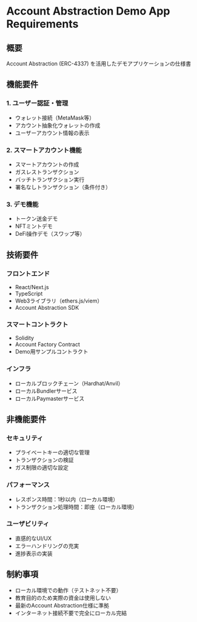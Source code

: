 # Account Abstraction Demo App Requirements

## 概要
Account Abstraction (ERC-4337) を活用したデモアプリケーションの仕様書

## 機能要件

### 1. ユーザー認証・管理
- ウォレット接続（MetaMask等）
- アカウント抽象化ウォレットの作成
- ユーザーアカウント情報の表示

### 2. スマートアカウント機能
- スマートアカウントの作成
- ガスレストランザクション
- バッチトランザクション実行
- 署名なしトランザクション（条件付き）

### 3. デモ機能
- トークン送金デモ
- NFTミントデモ
- DeFi操作デモ（スワップ等）

## 技術要件

### フロントエンド
- React/Next.js
- TypeScript
- Web3ライブラリ（ethers.js/viem）
- Account Abstraction SDK

### スマートコントラクト
- Solidity
- Account Factory Contract
- Demo用サンプルコントラクト

### インフラ
- ローカルブロックチェーン（Hardhat/Anvil）
- ローカルBundlerサービス
- ローカルPaymasterサービス

## 非機能要件

### セキュリティ
- プライベートキーの適切な管理
- トランザクションの検証
- ガス制限の適切な設定

### パフォーマンス
- レスポンス時間：1秒以内（ローカル環境）
- トランザクション処理時間：即座（ローカル環境）

### ユーザビリティ
- 直感的なUI/UX
- エラーハンドリングの充実
- 進捗表示の実装

## 制約事項
- ローカル環境での動作（テストネット不要）
- 教育目的のため実際の資金は使用しない
- 最新のAccount Abstraction仕様に準拠
- インターネット接続不要で完全にローカル完結
